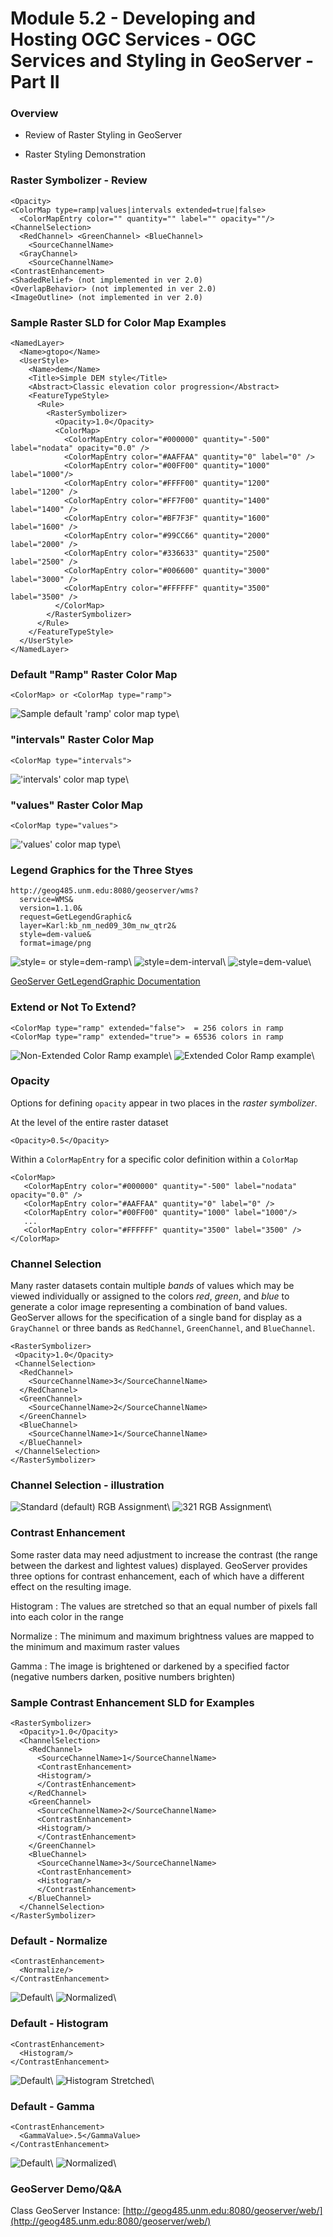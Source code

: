#  Module 5.2 - Developing and Hosting OGC Services - OGC Services and Styling in GeoServer - Part II #


### Overview ###

* Review of Raster Styling  in GeoServer

* Raster Styling Demonstration


### Raster Symbolizer - Review ###

~~~~~~~~~~ {#rasterSymbolizerElements .xml }
<Opacity>
<ColorMap type=ramp|values|intervals extended=true|false>
  <ColorMapEntry color="" quantity="" label="" opacity=""/>
<ChannelSelection>
  <RedChannel> <GreenChannel> <BlueChannel>
	<SourceChannelName>
  <GrayChannel>
	<SourceChannelName>
<ContrastEnhancement>
<ShadedRelief> (not implemented in ver 2.0)
<OverlapBehavior> (not implemented in ver 2.0)
<ImageOutline> (not implemented in ver 2.0)
~~~~~~~~~~


### Sample Raster SLD for Color Map Examples ###

~~~~~~~~~~ {#simpleRasterSymbolizer .xml }
<NamedLayer>
  <Name>gtopo</Name>
  <UserStyle>
    <Name>dem</Name>
    <Title>Simple DEM style</Title>
    <Abstract>Classic elevation color progression</Abstract>
    <FeatureTypeStyle>
      <Rule>
        <RasterSymbolizer>
          <Opacity>1.0</Opacity>
          <ColorMap>
            <ColorMapEntry color="#000000" quantity="-500" label="nodata" opacity="0.0" />
            <ColorMapEntry color="#AAFFAA" quantity="0" label="0" />
            <ColorMapEntry color="#00FF00" quantity="1000" label="1000"/>
            <ColorMapEntry color="#FFFF00" quantity="1200" label="1200" />
            <ColorMapEntry color="#FF7F00" quantity="1400" label="1400" />
            <ColorMapEntry color="#BF7F3F" quantity="1600" label="1600" />
            <ColorMapEntry color="#99CC66" quantity="2000" label="2000" />
            <ColorMapEntry color="#336633" quantity="2500" label="2500" />
            <ColorMapEntry color="#006600" quantity="3000" label="3000" />
            <ColorMapEntry color="#FFFFFF" quantity="3500" label="3500" />
          </ColorMap>
        </RasterSymbolizer>
      </Rule>
    </FeatureTypeStyle>
  </UserStyle>
</NamedLayer>
~~~~~~~~~~


### Default "Ramp" Raster Color Map ###

	<ColorMap> or <ColorMap type="ramp">

![Sample default 'ramp' color map type](images/rasterSLD_01.jpg)\ 


### "intervals" Raster Color Map ###

	<ColorMap type="intervals">

!['intervals' color map type](images/rasterSLD_intervals.jpg )\ 



### "values" Raster Color Map ###

	<ColorMap type="values">

!['values' color map type](images/rasterSLD_values.jpg)\ 



### Legend Graphics for the Three Styes ###

~~~~~~~~~~ {#getLegendGraphicRequest}
http://geog485.unm.edu:8080/geoserver/wms?
  service=WMS&
  version=1.1.0&
  request=GetLegendGraphic&
  layer=Karl:kb_nm_ned09_30m_nw_qtr2&
  style=dem-value&
  format=image/png
~~~~~~~~~~

![style= or style=dem-ramp](images/rasterSLD_ramp_legend.png)\ 
![style=dem-interval](images/rasterSLD_intervals_legend.png)\ 
![style=dem-value](images/rasterSLD_values_legend.png)\ 

[GeoServer GetLegendGraphic Documentation](http://docs.geoserver.org/stable/en/user/services/wms/get_legend_graphic/legendgraphic.html)



### Extend or Not To Extend? ###

~~~~~~~~~~ {#extendedRamp .xml }
<ColorMap type="ramp" extended="false">  = 256 colors in ramp 
<ColorMap type="ramp" extended="true"> = 65536 colors in ramp
~~~~~~~~~~

![Non-Extended Color Ramp example](images/OpenLayers_map_preview_Default.jpg)\ 
![Extended Color Ramp example](images/OpenLayers_map_preview_Extended.jpg)\ 



### Opacity ###

Options for defining `opacity` appear in two places in the _raster symbolizer_. 

At the level of the entire raster dataset

~~~~~~~~~~ {#opacityRasterSymbolizerElement .xml }
<Opacity>0.5</Opacity>
~~~~~~~~~~

Within a `ColorMapEntry` for a specific color definition within a `ColorMap`

~~~~~~~~~~ {#opacityColorMapEntry .xml }
<ColorMap>
   <ColorMapEntry color="#000000" quantity="-500" label="nodata" opacity="0.0" />
   <ColorMapEntry color="#AAFFAA" quantity="0" label="0" />
   <ColorMapEntry color="#00FF00" quantity="1000" label="1000"/>
   ...
   <ColorMapEntry color="#FFFFFF" quantity="3500" label="3500" />
</ColorMap>
~~~~~~~~~~


### Channel Selection ###

Many raster datasets contain multiple _bands_ of values which may be viewed individually or assigned to the colors _red_, _green_, and _blue_ to generate a color image representing a combination of band values. GeoServer allows for the specification of a single band for display as a `GrayChannel` or three bands as `RedChannel`, `GreenChannel`, and `BlueChannel`. 

~~~~~~~~~~ {#channelSelection .xml }
<RasterSymbolizer>
 <Opacity>1.0</Opacity>
 <ChannelSelection>
  <RedChannel>
	<SourceChannelName>3</SourceChannelName>
  </RedChannel>
  <GreenChannel>
	<SourceChannelName>2</SourceChannelName>
  </GreenChannel>
  <BlueChannel>
	<SourceChannelName>1</SourceChannelName>
  </BlueChannel>
 </ChannelSelection>
</RasterSymbolizer>
~~~~~~~~~~


### Channel Selection - illustration ###

![Standard (default) RGB Assignment](images/rasterSLD_channel123.jpg)\ 
![321 RGB Assignment](images/rasterSLD_channel321.jpg)\ 



### Contrast Enhancement ###

Some raster data may need adjustment to increase the contrast (the range between the darkest and lightest values) displayed. GeoServer provides three options for contrast enhancement, each of which have a different effect on the resulting image.

Histogram
:	The values are stretched so that an equal number of pixels fall into each color in the range

Normalize
:	The minimum and maximum brightness values are mapped to the minimum and maximum raster values

Gamma
:	The image is brightened or darkened by a specified factor (negative numbers darken, positive numbers brighten)



### Sample Contrast Enhancement SLD for Examples ###

~~~~~~~~~~ {#contrastEnhancement .xml }
<RasterSymbolizer>
  <Opacity>1.0</Opacity>
  <ChannelSelection>
    <RedChannel>
      <SourceChannelName>1</SourceChannelName>
      <ContrastEnhancement>
      <Histogram/>
      </ContrastEnhancement>
    </RedChannel>
    <GreenChannel>
      <SourceChannelName>2</SourceChannelName>
      <ContrastEnhancement>
      <Histogram/>
      </ContrastEnhancement>
    </GreenChannel>
    <BlueChannel>
      <SourceChannelName>3</SourceChannelName>
      <ContrastEnhancement>
      <Histogram/>
      </ContrastEnhancement>
    </BlueChannel>
  </ChannelSelection>
</RasterSymbolizer>
~~~~~~~~~~



### Default - Normalize ###

~~~~~~~~~~ {#contrastEnhancementNormalize .xml }
<ContrastEnhancement>
  <Normalize/>
</ContrastEnhancement>
~~~~~~~~~~

![Default](images/rasterSLD_default.jpg)\ 
![Normalized](images/rasterSLD_normalize.jpg)\ 



### Default - Histogram ###

~~~~~~~~~~ {#contrastEnhancementHistogram .xml }
<ContrastEnhancement>
  <Histogram/>
</ContrastEnhancement>
~~~~~~~~~~

![Default](images/rasterSLD_default.jpg)\ 
![Histogram Stretched](images/rasterSLD_histogram.jpg)\ 



### Default - Gamma  ###

~~~~~~~~~~ {#contrastEnhancementGamma .xml }
<ContrastEnhancement>
  <GammaValue>.5</GammaValue>
</ContrastEnhancement>
~~~~~~~~~~

![Default](images/rasterSLD_default.jpg)\ 
![Normalized](images/rasterSLD_gamma.jpg)\ 


### GeoServer Demo/Q&A ###


Class GeoServer Instance: [http://geog485.unm.edu:8080/geoserver/web/](http://geog485.unm.edu:8080/geoserver/web/)

